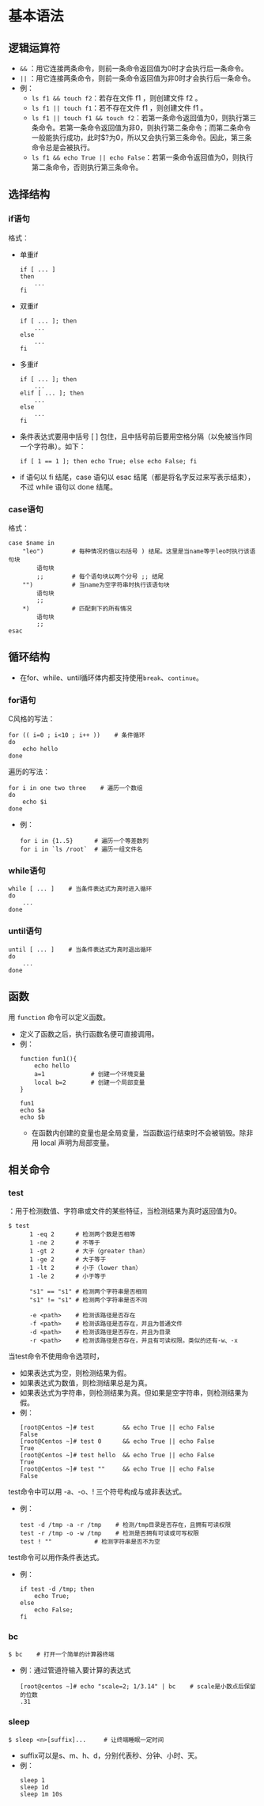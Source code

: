 
# 基本语法

## 逻辑运算符

- `&&` ：用它连接两条命令，则前一条命令返回值为0时才会执行后一条命令。
- `||` ：用它连接两条命令，则前一条命令返回值为非0时才会执行后一条命令。
- 例：
  - `ls f1 && touch f2`：若存在文件 f1 ，则创建文件 f2 。
  - `ls f1 || touch f1`：若不存在文件 f1 ，则创建文件 f1 。
  - `ls f1 || touch f1 && touch f2`：若第一条命令返回值为0，则执行第三条命令。若第一条命令返回值为非0，则执行第二条命令；而第二条命令一般能执行成功，此时$?为0，所以又会执行第三条命令。因此，第三条命令总是会被执行。
  - `ls f1 && echo True || echo False`：若第一条命令返回值为0，则执行第二条命令，否则执行第三条命令。

## 选择结构

### if语句

格式：
- 单重if
    ```shell
    if [ ... ]
    then
        ...
    fi
    ```
- 双重if
    ```shell
    if [ ... ]; then
        ...
    else
        ...
    fi
    ```
- 多重if
    ```shell
    if [ ... ]; then
        ...
    elif [ ... ]; then
        ...
    else
        ...
    fi
    ```
- 条件表达式要用中括号 [ ] 包住，且中括号前后要用空格分隔（以免被当作同一个字符串）。如下：
    ```shell
    if [ 1 == 1 ]; then echo True; else echo False; fi
    ```
- if 语句以 fi 结尾，case 语句以 esac 结尾（都是将名字反过来写表示结束），不过 while 语句以 done 结尾。

### case语句

格式：
```shell
case $name in
    "leo")        # 每种情况的值以右括号 ) 结尾。这里是当name等于leo时执行该语句块
        语句块
        ;;        # 每个语句块以两个分号 ;; 结尾
    "")           # 当name为空字符串时执行该语句块
        语句块
        ;;
    *)            # 匹配剩下的所有情况
        语句块
        ;;
esac
```

## 循环结构

- 在for、while、until循环体内都支持使用`break`、`continue`。

### for语句

C风格的写法：
```shell
for (( i=0 ; i<10 ; i++ ))    # 条件循环
do
    echo hello
done
```

遍历的写法：
```shell
for i in one two three    # 遍历一个数组
do
    echo $i
done
```
- 例：
    ```shell
    for i in {1..5}      # 遍历一个等差数列
    for i in `ls /root`  # 遍历一组文件名
    ```

### while语句

```shell
while [ ... ]    # 当条件表达式为真时进入循环
do
    ...
done
```
### until语句

```shell
until [ ... ]    # 当条件表达式为真时退出循环
do
    ...
done
```

## 函数

用 `function` 命令可以定义函数。
- 定义了函数之后，执行函数名便可直接调用。
- 例：
    ```shell
    function fun1(){
        echo hello
        a=1             # 创建一个环境变量
        local b=2       # 创建一个局部变量
    }

    fun1
    echo $a
    echo $b
    ```
    - 在函数内创建的变量也是全局变量，当函数运行结束时不会被销毁。除非用 local 声明为局部变量。

## 相关命令

### test

：用于检测数值、字符串或文件的某些特征，当检测结果为真时返回值为0。

```shell
$ test
      1 -eq 2      # 检测两个数是否相等
      1 -ne 2      # 不等于
      1 -gt 2      # 大于（greater than）
      1 -ge 2      # 大于等于
      1 -lt 2      # 小于（lower than）
      1 -le 2      # 小于等于

      "s1" == "s1" # 检测两个字符串是否相同
      "s1" != "s1" # 检测两个字符串是否不同

      -e <path>    # 检测该路径是否存在
      -f <path>    # 检测该路径是否存在，并且为普通文件
      -d <path>    # 检测该路径是否存在，并且为目录
      -r <path>    # 检测该路径是否存在，并且有可读权限。类似的还有-w、-x
```
当test命令不使用命令选项时，
- 如果表达式为空，则检测结果为假。
- 如果表达式为数值，则检测结果总是为真。
- 如果表达式为字符串，则检测结果为真。但如果是空字符串，则检测结果为假。
- 例：
    ```shell
    [root@Centos ~]# test        && echo True || echo False          
    False
    [root@Centos ~]# test 0      && echo True || echo False  
    True
    [root@Centos ~]# test hello  && echo True || echo False     
    True
    [root@Centos ~]# test ""     && echo True || echo False     
    False
    ```
 
test命令中可以用 -a、-o、! 三个符号构成与或非表达式。
- 例：
    ```shell
    test -d /tmp -a -r /tmp    # 检测/tmp目录是否存在，且拥有可读权限
    test -r /tmp -o -w /tmp    # 检测是否拥有可读或可写权限
    test ! ""            # 检测字符串是否不为空
    ```

test命令可以用作条件表达式。
- 例：
    ```shell
    if test -d /tmp; then
        echo True;
    else
        echo False;
    fi
    ```

### bc

```shell
$ bc    # 打开一个简单的计算器终端
```
- 例：通过管道符输入要计算的表达式
    ```shell
    [root@centos ~]# echo "scale=2; 1/3.14" | bc    # scale是小数点后保留的位数
    .31
    ```

### sleep

```shell
$ sleep <n>[suffix]...     # 让终端睡眠一定时间
```
- suffix可以是s、m、h、d，分别代表秒、分钟、小时、天。
- 例：
    ```shell
    sleep 1
    sleep 1d
    sleep 1m 10s
    ```
